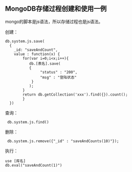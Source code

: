 ## MongoDB存储过程创建和使用一例

mongo的脚本是js语法，所以存储过程也是js语法。

 

创建：

```
db.system.js.save(
  {
    _id: "saveAndCount",      
    value : function(x) { 
        for(var i=0;i<x;i++){
           db.[表名].save(
           {
                "status" : "200",
                "msg" : "登陆状态"
            }
           );
        }
        return db.getCollection('xxx').find({}).count(); 
        }    
  })
```

 

查询：

```
 db.system.js.find()
```

 

删除：

```
 db.system.js.remove({"_id" : "saveAndCounts(10)"});
```

 

执行：

```
use [库名]
db.eval("saveAndCount(1)")
```